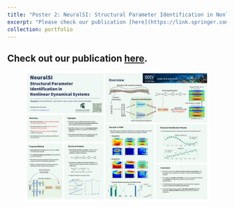 ```yaml
---
title: "Poster 2: NeuralSI: Structural Parameter Identification in Nonlinear Dynamical Systems"
excerpt: "Please check our publication [here](https://link.springer.com/chapter/10.1007/978-3-031-25082-8_22). <br/><img src='/files/portfolio/poster2.png'>"
collection: portfolio
---
```


Check out our publication [here](https://doi.org/10.1007/978-3-031-25082-8_22).
-----

<figure>
  <img src="/files/portfolio/poster2.png" alt="Description of the image"/>
</figure>
